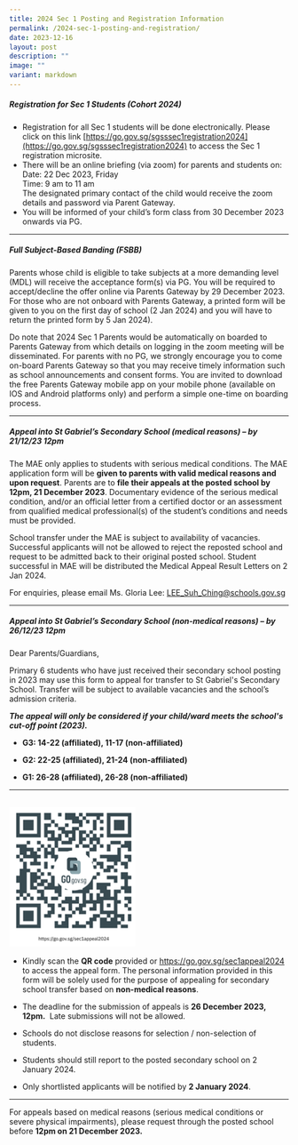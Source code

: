 ```yaml
---
title: 2024 Sec 1 Posting and Registration Information
permalink: /2024-sec-1-posting-and-registration/
date: 2023-12-16
layout: post
description: ""
image: ""
variant: markdown
---
```

##### **Registration for Sec 1 Students (Cohort 2024)**

* Registration for all Sec 1 students will be done electronically. Please click on this link [https://go.gov.sg/sgsssec1registration2024](https://go.gov.sg/sgsssec1registration2024) to access the Sec 1 registration microsite.
* There will be an online briefing (via zoom) for parents and students on: 
<br>Date: 22 Dec 2023, Friday <br>
Time: 9 am to 11 am <br>
The designated primary contact of the child would receive the zoom details and
password via Parent Gateway.
* You will be informed of your child’s form class from 30 December 2023 onwards via PG.

***

##### **Full Subject-Based Banding (FSBB)**

Parents whose child is eligible to take subjects at a more demanding level (MDL) will receive the acceptance form(s) via PG. You will be required to accept/decline the offer online via Parents Gateway by 29 December 2023. For those who are not onboard with Parents Gateway, a printed form will be given to you on the first day of school (2 Jan 2024) and you will have to return the printed form by 5 Jan 2024).

Do note that 2024 Sec 1 Parents would be automatically on boarded to Parents Gateway from which details on logging in the zoom meeting will be disseminated. For parents with no PG, we strongly encourage you to come on-board Parents Gateway so that you may receive
timely information such as school announcements and consent forms. You are invited to download the free Parents Gateway mobile app on your mobile phone (available on IOS and Android platforms only) and perform a simple one-time on boarding process.

***

##### **Appeal into St Gabriel’s Secondary School (medical reasons) – by 21/12/23 12pm**

The MAE only applies to students with serious medical conditions. The MAE application form will be **given to parents with valid medical reasons and upon request**. Parents are to **file their appeals at the posted school by 12pm, 21 December 2023**. Documentary evidence of the serious medical condition, and/or an official letter from a certified doctor or an assessment from qualified medical professional(s) of the student’s conditions and needs must be provided.

School transfer under the MAE is subject to availability of vacancies. Successful applicants will not be allowed to reject the reposted school and request to be admitted back to their original posted school. Student successful in MAE will be distributed the Medical Appeal Result Letters on 2 Jan 2024.

For enquiries, please email Ms. Gloria Lee: [LEE\_Suh\_Ching@schools.gov.sg](mailto:LEE_Suh_Ching@schools.gov.sg)

* * *

##### **Appeal into St Gabriel’s Secondary School (non-medical reasons) – by 26/12/23 12pm**

Dear Parents/Guardians,

Primary 6 students who have just received their secondary school posting in 2023 may use this form to appeal for transfer to St Gabriel's Secondary School. Transfer will be subject to available vacancies and the school’s admission criteria.

**_The appeal will only be considered if your child/ward meets the school's cut-off point (2023)._**

*   **G3: 14-22 (affiliated), 11-17 (non-affiliated)**
    
*   **G2: 22-25 (affiliated), 21-24 (non-affiliated)**
    
*   **G1: 26-28 (affiliated), 26-28 (non-affiliated)**
    

* * *
<br>
<img src="/images/School%20Announcement/2023/Appeal_2024.png" style="width:45%"> 

* Kindly scan the **QR code** provided or https://go.gov.sg/sec1appeal2024 to access the appeal form. The personal information provided in this form will be solely used for the purpose of appealing for secondary school transfer based on **non-medical reasons**.
    
* The deadline for the submission of appeals is **26 December 2023, 12pm.**&nbsp; Late submissions will not be allowed.
    
*   Schools do not disclose reasons for selection / non-selection of students.&nbsp;
    
*   Students should still report to the posted secondary school on 2 January 2024.
    
* Only shortlisted applicants will be notified by **2 January 2024**.
    

* * *

For appeals based on medical reasons (serious medical conditions or severe physical impairments), please request through the posted school before **12pm on 21 December 2023.**
